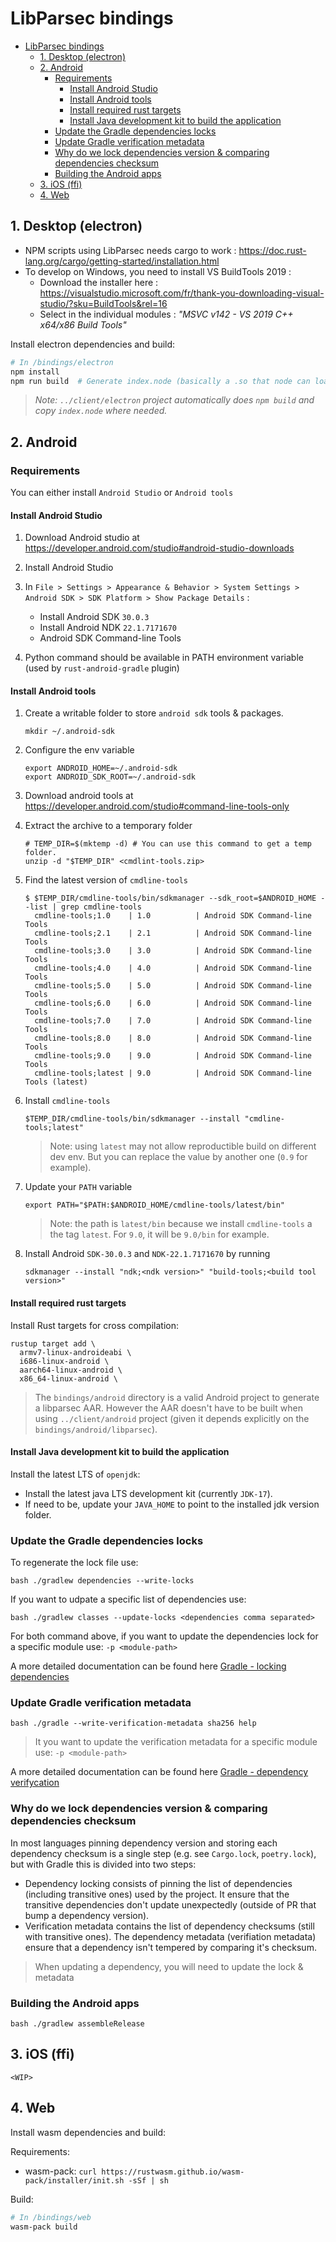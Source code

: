# LibParsec bindings

- [LibParsec bindings](#libparsec-bindings)
  - [1. Desktop (electron)](#1-desktop-electron)
  - [2. Android](#2-android)
    - [Requirements](#requirements)
      - [Install Android Studio](#install-android-studio)
      - [Install Android tools](#install-android-tools)
      - [Install required rust targets](#install-required-rust-targets)
      - [Install Java development kit to build the application](#install-java-development-kit-to-build-the-application)
    - [Update the Gradle dependencies locks](#update-the-gradle-dependencies-locks)
    - [Update Gradle verification metadata](#update-gradle-verification-metadata)
    - [Why do we lock dependencies version \& comparing dependencies checksum](#why-do-we-lock-dependencies-version--comparing-dependencies-checksum)
    - [Building the Android apps](#building-the-android-apps)
  - [3. iOS (ffi)](#3-ios-ffi)
  - [4. Web](#4-web)

## 1. Desktop (electron)

- NPM scripts using LibParsec needs cargo to work : <https://doc.rust-lang.org/cargo/getting-started/installation.html>
- To develop on Windows, you need to install VS BuildTools 2019 :
  - Download the installer here : <https://visualstudio.microsoft.com/fr/thank-you-downloading-visual-studio/?sku=BuildTools&rel=16>
  - Select in the individual modules : *"MSVC v142 - VS 2019 C++ x64/x86 Build Tools"*

Install electron dependencies and build:

```bash
# In /bindings/electron
npm install
npm run build  # Generate index.node (basically a .so that node can load)
```

> *Note: `../client/electron` project automatically does `npm build` and copy `index.node` where needed.*

## 2. Android

### Requirements

You can either install `Android Studio` or `Android tools`

#### Install Android Studio

1. Download Android studio at <https://developer.android.com/studio#android-studio-downloads>
2. Install Android Studio
3. In `File > Settings > Appearance & Behavior > System Settings > Android SDK > SDK Platform > Show Package Details` :

    - Install Android SDK `30.0.3`
    - Install Android NDK `22.1.7171670`
    - Android SDK Command-line Tools

4. Python command should be available in PATH environment variable (used by `rust-android-gradle` plugin)

#### Install Android tools

1. Create a writable folder to store `android sdk` tools & packages.

   ```shell
   mkdir ~/.android-sdk
   ```

2. Configure the env variable

   ```shell
   export ANDROID_HOME=~/.android-sdk
   export ANDROID_SDK_ROOT=~/.android-sdk
   ```

3. Download android tools at <https://developer.android.com/studio#command-line-tools-only>
4. Extract the archive to a temporary folder

   ```shell
   # TEMP_DIR=$(mktemp -d) # You can use this command to get a temp folder.
   unzip -d "$TEMP_DIR" <cmdlint-tools.zip>
   ```

5. Find the latest version of `cmdline-tools`

   ```shell
   $ $TEMP_DIR/cmdline-tools/bin/sdkmanager --sdk_root=$ANDROID_HOME --list | grep cmdline-tools
     cmdline-tools;1.0    | 1.0          | Android SDK Command-line Tools
     cmdline-tools;2.1    | 2.1          | Android SDK Command-line Tools
     cmdline-tools;3.0    | 3.0          | Android SDK Command-line Tools
     cmdline-tools;4.0    | 4.0          | Android SDK Command-line Tools
     cmdline-tools;5.0    | 5.0          | Android SDK Command-line Tools
     cmdline-tools;6.0    | 6.0          | Android SDK Command-line Tools
     cmdline-tools;7.0    | 7.0          | Android SDK Command-line Tools
     cmdline-tools;8.0    | 8.0          | Android SDK Command-line Tools
     cmdline-tools;9.0    | 9.0          | Android SDK Command-line Tools
     cmdline-tools;latest | 9.0          | Android SDK Command-line Tools (latest)
   ```

6. Install `cmdline-tools`

   ```shell
   $TEMP_DIR/cmdline-tools/bin/sdkmanager --install "cmdline-tools;latest"
   ```

   > Note: using `latest` may not allow reproductible build on different dev env.
   > But you can replace the value by another one (`0.9` for example).

7. Update your `PATH` variable

   ```shell
   export PATH="$PATH:$ANDROID_HOME/cmdline-tools/latest/bin"
   ```

   > Note: the path is `latest/bin` because we install `cmdline-tools` a the tag `latest`.
   > For `9.0`, it will be `9.0/bin` for example.

8. Install Android `SDK-30.0.3` and `NDK-22.1.7171670` by running

    ```shell
    sdkmanager --install "ndk;<ndk version>" "build-tools;<build tool version>"
    ```

#### Install required rust targets

Install Rust targets for cross compilation:

```shell
rustup target add \
  armv7-linux-androideabi \
  i686-linux-android \
  aarch64-linux-android \
  x86_64-linux-android \
```

> The `bindings/android` directory is a valid Android project to generate a libparsec AAR.
> However the AAR doesn't have to be built when using `../client/android` project (given it depends explicitly on the `bindings/android/libparsec`).

#### Install Java development kit to build the application

Install the latest LTS of `openjdk`:

- Install the latest java LTS development kit (currently `JDK-17`).
- If need to be, update your `JAVA_HOME` to point to the installed jdk version folder.

### Update the Gradle dependencies locks

To regenerate the lock file use:

```shell
bash ./gradlew dependencies --write-locks
```

If you want to udpate a specific list of dependencies use:

```shell
bash ./gradlew classes --update-locks <dependencies comma separated>
```

For both command above, if you want to update the dependencies lock for a specific module use: `-p <module-path>`

A more detailed documentation can be found here [Gradle - locking dependencies](https://docs.gradle.org/current/userguide/dependency_locking.html)

### Update Gradle verification metadata

```shell
bash ./gradle --write-verification-metadata sha256 help
```

> It you want to update the verification metadata for a specific module use: `-p <module-path>`

A more detailed documentation can be found here [Gradle - dependency verifycation](https://docs.gradle.org/current/userguide/dependency_verification.html#sub:enabling-verification)

### Why do we lock dependencies version & comparing dependencies checksum

In most languages pinning dependency version and storing each dependency checksum is a single step (e.g. see `Cargo.lock`, `poetry.lock`), but with Gradle this is divided into two steps:

- Dependency locking consists of pinning the list of dependencies (including transitive ones) used by the project.
  It ensure that the transitive dependencies don't update unexpectedly (outside of PR that bump a dependency version).
- Verification metadata contains the list of dependency checksums (still with transitive ones).
  The dependency metadata (verifiation metadata) ensure that a dependency isn't tempered by comparing it's checksum.

> When updating a dependency, you will need to update the lock & metadata

### Building the Android apps

```shell
bash ./gradlew assembleRelease
```

## 3. iOS (ffi)

`<WIP>`

## 4. Web

Install wasm dependencies and build:

Requirements:

- wasm-pack: `curl https://rustwasm.github.io/wasm-pack/installer/init.sh -sSf | sh`

Build:

```bash
# In /bindings/web
wasm-pack build
```
